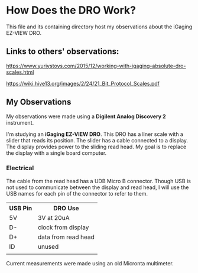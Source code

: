 # How Does the DRO Work?

This file and its containing directory host my observations about the
iGaging EZ-VIEW DRO.


## Links to others' observations:

https://www.yuriystoys.com/2015/12/working-with-igaging-absolute-dro-scales.html

https://wiki.hive13.org/images/2/24/21_Bit_Protocol_Scales.pdf


## My Observations

My observations were made using a **Digilent Analog Discovery 2** instrument.

I'm studying an **iGaging EZ-VIEW DRO**.  This DRO has a liner scale
with a slider that reads its position.  The slider has a cable
connected to a display.  The display provides power to the sliding
read head.  My goal is to replace the display with a single board
computer.


### Electrical

The cable from the read head has a UDB Micro B connector. Though USB
is not used to communicate between the display and read head, I will
use the USB names for each pin of the connector to refer to them.

<table>
  <tr>
    <th>USB Pin</th>
    <th>DRO Use</th>
  </tr>
  <tr>
    <td>5V</td>
    <td>3V at 20uA</td>
  </tr>
  <tr>
    <td>D-</td>
    <td>clock from display</td>
  </tr>
  <tr>
    <td>D+</td>
    <td>data from read head</td>
  </tr>
  <tr>
    <td>ID</td>
    <td>unused</td>
  </tr>
  <tr>
    <td></td>
    <td></td>
  </tr>
</table>

Current measurements were made using an old Micronta multimeter.

